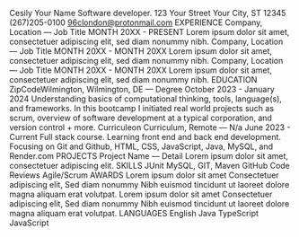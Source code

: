 Cesily
Your Name
Software developer. 
123 Your Street
Your City, ST 12345
(267)205-0100
96clondon@protonmail.com
EXPERIENCE
Company, Location — Job Title
MONTH 20XX - PRESENT
Lorem ipsum dolor sit amet, consectetuer adipiscing elit, sed diam nonummy nibh.
Company, Location — Job Title
MONTH 20XX - MONTH 20XX
Lorem ipsum dolor sit amet, consectetuer adipiscing elit, sed diam nonummy nibh.
Company, Location — Job Title
MONTH 20XX - MONTH 20XX
Lorem ipsum dolor sit amet, consectetuer adipiscing elit, sed diam nonummy nibh.
EDUCATION
ZipCodeWilmington, Wilmington, DE — Degree
October 2023 - January 2024
Understanding basics of computational thinking, tools, language(s), and frameworks. In this bootcamp I initiated real world projects such as scrum, overview of software development at a typical corporation, and version control + more. 
Curriculeon Curriculum, Remote — N/a
June 2023 - Current 
Full stack course. Learning front end and back end development. Focusing on Git and Github, HTML, CSS, JavaScript, Java, MySQL, and Render.com
PROJECTS
Project Name — Detail
Lorem ipsum dolor sit amet, consectetuer adipiscing elit.
SKILLS
JUnit
MySQL, GIT, Maven
GitHub
Code Reviews
Agile/Scrum
AWARDS
Lorem ipsum dolor sit amet Consectetuer adipiscing elit, Sed diam nonummy
Nibh euismod tincidunt ut laoreet dolore magna aliquam erat volutpat.
Lorem ipsum dolor sit amet Consectetuer adipiscing elit, Sed diam nonummy
Nibh euismod tincidunt ut laoreet dolore magna aliquam erat volutpat.
LANGUAGES
English
Java
TypeScript
JavaScript


